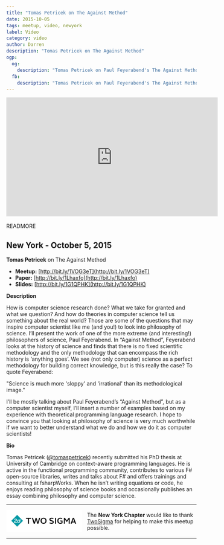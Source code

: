 ```yaml
---
title: "Tomas Petricek on The Against Method"
date: 2015-10-05
tags: meetup, video, newyork
label: Video
category: video
author: Darren
description: "Tomas Petricek on The Against Method"
ogp:
  og:
    description: "Tomas Petricek on Paul Feyerabend's The Against Method"
  fb:
    description: "Tomas Petricek on Paul Feyerabend's The Against Method"
---
```


<iframe class="video" width="560" height="315" src="https://www.youtube.com/embed/jzD1O_gastA" frameborder="0" allowfullscreen></iframe>

READMORE

## New York - October 5, 2015

**Tomas Petricek** on The Against Method

* **Meetup:** [http://bit.ly/1VOG3eT](http://bit.ly/1VOG3eT)
* **Paper:** [http://bit.ly/1Lhaxfo](http://bit.ly/1Lhaxfo)
* **Slides:** [http://bit.ly/1G1QPHK](http://bit.ly/1G1QPHK)

**Description**

How is computer science research done? What we take for granted and what we question? And how do theories in computer science tell us something about the real world? Those are some of the questions that may inspire computer scientist like me (and you!) to look into philosophy of science. I’ll present the work of one of the more extreme (and interesting!) philosophers of science, Paul Feyerabend. In “Against Method”, Feyerabend looks at the history of science and finds that there is no fixed scientific methodology and the only methodology that can encompass the rich history is ‘anything goes’. We see (not only computer) science as a perfect methodology for building correct knowledge, but is this really the case? To quote Feyerabend:

"Science is much more 'sloppy' and 'irrational' than its methodological image."

I’ll be mostly talking about Paul Feyerabend’s “Against Method”, but as a computer scientist myself, I’ll insert a number of examples based on my experience with theoretical programming language research. I hope to convince you that looking at philosophy of science is very much worthwhile if we want to better understand what we do and how we do it as computer scientists!

**Bio**

Tomas Petricek ([@tomaspetricek](https://twitter.com/tomaspetricek)) recently submitted his PhD thesis at University of Cambridge on context-aware programming languages. He is active in the functional programming community, contributes to various F# open-source libraries, writes and talks about F# and offers trainings and consulting at fsharpWorks. When he isn’t writing equations or code, he enjoys reading philosophy of science books and occasionally publishes an essay combining philosophy and computer science.

---

<p style="display: flex; flex-direction: row; justify-content: center; align-items: center;">
<a href="https://www.twosigma.com/"><img src="/images/TwoSigma_RGB.jpg" alt="TwoSigma" title="TwoSigma - Platinum Sponsor of Papers We Love NYC" style="width: 200px; margin: 0 1em 0 0;"></a> <span style="flex: 1;">The <strong>New York Chapter</strong> would like to thank <a href="http://www.twosigma.com">TwoSigma</a> for helping to make this meetup possible.</span>
</p>

---

